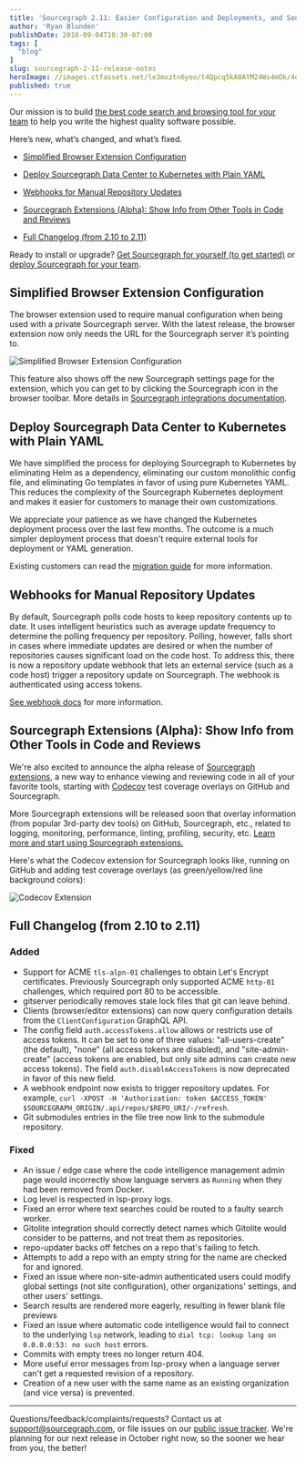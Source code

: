 ```yaml
---
title: 'Sourcegraph 2.11: Easier Configuration and Deployments, and Sourcegraph Extensions'
author: 'Ryan Blunden'
publishDate: 2018-09-04T10:30-07:00
tags: [
  "blog"
]
slug: sourcegraph-2-11-release-notes
heroImage: //images.ctfassets.net/le3mxztn6yoo/t4Qpcq5kA0AYM24Ws4mOk/4edf5502a936bbec90c262fa00355aed/sourcegraph-mark.png
published: true
---
```


Our mission is to build [the best code search and browsing tool for your team](/) to help you write the highest quality software possible.

Here’s new, what’s changed, and what’s fixed.

- [Simplified Browser Extension Configuration](#simplified-browser-extension-configuration)

- [Deploy Sourcegraph Data Center to Kubernetes with Plain YAML](#deploy-sourcegraph-data-center-to-kubernetes-with-plain-yaml)

- [Webhooks for Manual Repository Updates](#webhooks-for-manual-repository-updates)

- [Sourcegraph Extensions (Alpha): Show Info from Other Tools in Code and Reviews](#sourcegraph-extensions-alpha-show-info-from-other-tools-in-code-and-reviews)

- [Full Changelog (from 2.10 to 2.11)](#full-changelog-from-210-to-211)

Ready to install or upgrade? [Get Sourcegraph for yourself (to get started)](/) or [deploy Sourcegraph for your team](/docs).

## Simplified Browser Extension Configuration

The browser extension used to require manual configuration when being used with a private Sourcegraph server. With the latest release, the browser extension now only needs the URL for the Sourcegraph server it’s pointing to.

![Simplified Browser Extension Configuration](//images.ctfassets.net/le3mxztn6yoo/1UabqJXkpyKU4QSa0KWoiM/19954ac186f24b0a0ae20bb0b3199c43/BrowserConfiguration.gif)

This feature also shows off the new Sourcegraph settings page for the extension, which you can get to by clicking the Sourcegraph icon in the browser toolbar. More details in [Sourcegraph integrations documentation](/docs/integrations/).

## Deploy Sourcegraph Data Center to Kubernetes with Plain YAML

We have simplified the process for deploying Sourcegraph to Kubernetes by eliminating Helm as a dependency, eliminating our custom monolithic config file, and eliminating Go templates in favor of using pure Kubernetes YAML. This reduces the complexity of the Sourcegraph Kubernetes deployment and makes it easier for customers to manage their own customizations.

We appreciate your patience as we have changed the Kubernetes deployment process over the last few months. The outcome is a much simpler deployment process that doesn't require external tools for deployment or YAML generation.

Existing customers can read the [migration guide](https://github.com/sourcegraph/deploy-sourcegraph/blob/master/docs/migrate.md) for more information.

## Webhooks for Manual Repository Updates

By default, Sourcegraph polls code hosts to keep repository contents up to date. It uses intelligent heuristics such as average update frequency to determine the polling frequency per repository. Polling, however, falls short in cases where immediate updates are desired or when the number of repositories causes significant load on the code host. To address this, there is now a repository update webhook that lets an external service (such as a code host) trigger a repository update on Sourcegraph. The webhook is authenticated using access tokens.

[See webhook docs](/docs/config/update-repo-webhook) for more information.

## Sourcegraph Extensions (Alpha): Show Info from Other Tools in Code and Reviews

We're also excited to announce the alpha release of [Sourcegraph extensions](https://docs.sourcegraph.com/extensions), a new way to enhance viewing and reviewing code in all of your favorite tools, starting with [Codecov](https://codecov.io) test coverage overlays on GitHub and Sourcegraph.

More Sourcegraph extensions will be released soon that overlay information (from popular 3rd-party dev tools) on GitHub, Sourcegraph, etc., related to logging, monitoring, performance, linting, profiling, security, etc. [Learn more and start using Sourcegraph extensions.](https://docs.sourcegraph.com/extensions)

Here's what the Codecov extension for Sourcegraph looks like, running on GitHub and adding test coverage overlays (as green/yellow/red line background colors):

![Codecov Extension](//images.ctfassets.net/le3mxztn6yoo/3WZ3oy1haU4YeYWywuS0Qe/a25491260dd59fb4028e6bcea6c4c88a/CodeCovExtension.gif)

## Full Changelog (from 2.10 to 2.11)

### Added
- Support for ACME `tls-alpn-01` challenges to obtain Let's Encrypt certificates. Previously Sourcegraph only supported ACME `http-01` challenges, which required port 80 to be accessible.
- gitserver periodically removes stale lock files that git can leave behind.
- Clients (browser/editor extensions) can now query configuration details from the `ClientConfiguration` GraphQL API.
- The config field `auth.accessTokens.allow` allows or restricts use of access tokens. It can be set to one of three values: "all-users-create" (the default), "none" (all access tokens are disabled), and "site-admin-create" (access tokens are enabled, but only site admins can create new access tokens). The field `auth.disableAccessTokens` is now deprecated in favor of this new field.
- A webhook endpoint now exists to trigger repository updates. For example, `curl -XPOST -H 'Authorization: token $ACCESS_TOKEN' $SOURCEGRAPH_ORIGIN/.api/repos/$REPO_URI/-/refresh`.
- Git submodules entries in the file tree now link to the submodule repository.

### Fixed
- An issue / edge case where the code intelligence management admin page would incorrectly show language servers as `Running` when they had been removed from Docker.
- Log level is respected in lsp-proxy logs.
- Fixed an error where text searches could be routed to a faulty search worker.
- Gitolite integration should correctly detect names which Gitolite would consider to be patterns, and not treat them as repositories.
- repo-updater backs off fetches on a repo that's failing to fetch.
- Attempts to add a repo with an empty string for the name are checked for and ignored.
- Fixed an issue where non-site-admin authenticated users could modify global settings (not site configuration), other organizations' settings, and other users' settings.
- Search results are rendered more eagerly, resulting in fewer blank file previews
- Fixed an issue where automatic code intelligence would fail to connect to the underlying `lsp` network, leading to `dial tcp: lookup lang on 0.0.0.0:53: no such host` errors.
- Commits with empty trees no longer return 404.
- More useful error messages from lsp-proxy when a language server can't get a requested revision of a repository.
- Creation of a new user with the same name as an existing organization (and vice versa) is prevented.

---

Questions/feedback/complaints/requests? Contact us at [support@sourcegraph.com](mailto:support@sourcegraph.com), or file issues on our [public issue tracker](https://github.com/sourcegraph/issues/issues). We're planning for our next release in October right now, so the sooner we hear from you, the better!
